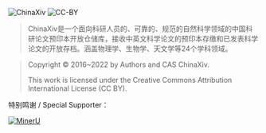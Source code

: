 
![ChinaXiv](https://github.com/user-attachments/assets/db66dc99-cf83-4ad4-aca4-d0feed55fe51)
![CC-BY](https://github.com/user-attachments/assets/e4774d55-579a-40bb-89da-fe48c13b0d45)

> ChinaXiv是一个面向科研人员的、可靠的、规范的自然科学领域的中国科研论文预印本开放仓储库，接收中英文科学论文的预印本存缴和已发表科学论文的开放存档。涵盖物理学、生物学、天文学等24个学科领域。


>  Copyright © 2016~2022 by Authors and CAS ChinaXiv.
> 
>  This work is licensed under the Creative Commons Attribution International License (CC BY).

特别鸣谢 / Special Supporter：

[![MinerU](https://github.com/user-attachments/assets/a83db4b7-c31a-4c7d-a044-ec4820e4821b)](https://mineru.net/)

